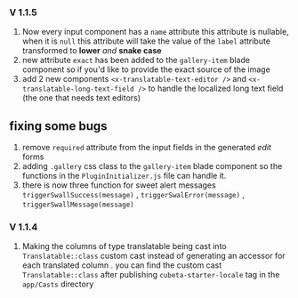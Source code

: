 ### **V 1.1.5**

1. Now every input component has a `name` attribute this attribute is nullable, when it is `null` this attribute will
   take the value of the `label` attribute transformed to **lower** _and_ **snake case**
2. new attribute `exact` has been added to the `gallery-item` blade component so if you'd like to provide the exact
   source of the image
3. add 2 new components `<x-translatable-text-editor />` and `<x-translatable-long-text-field />` to handle the
   localized long text field (the one that needs text editors)

## **fixing some bugs**

1. remove `required` attribute from the input fields in the generated _edit_ forms
2. adding `.gallery` css class to the `gallery-item` blade component so the functions in the `PluginInitializer.js` file
   can handle it.
3. there is now three function for sweet alert
   messages `triggerSwallSuccess(message)` , `triggerSwalError(message)` , `triggerSwallMessage(message)`

### **V 1.1.4**

1. Making the columns of type translatable being cast into `Translatable::class` custom cast instead of generating an
   accessor for each translated column . you can find the custom cast `Translatable::class` after
   publishing `cubeta-starter-locale` tag in the `app/Casts` directory

